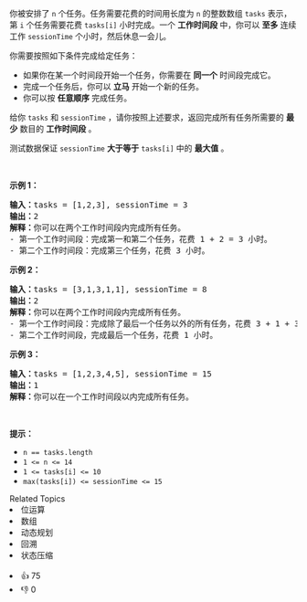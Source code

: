 <p>你被安排了 <code>n</code>&nbsp;个任务。任务需要花费的时间用长度为 <code>n</code>&nbsp;的整数数组&nbsp;<code>tasks</code>&nbsp;表示，第 <code>i</code>&nbsp;个任务需要花费&nbsp;<code>tasks[i]</code>&nbsp;小时完成。一个 <strong>工作时间段</strong>&nbsp;中，你可以 <strong>至多</strong>&nbsp;连续工作&nbsp;<code>sessionTime</code>&nbsp;个小时，然后休息一会儿。</p>

<p>你需要按照如下条件完成给定任务：</p>

<ul> 
 <li>如果你在某一个时间段开始一个任务，你需要在 <strong>同一个</strong>&nbsp;时间段完成它。</li> 
 <li>完成一个任务后，你可以 <strong>立马</strong>&nbsp;开始一个新的任务。</li> 
 <li>你可以按 <strong>任意顺序</strong>&nbsp;完成任务。</li> 
</ul>

<p>给你&nbsp;<code>tasks</code> 和&nbsp;<code>sessionTime</code>&nbsp;，请你按照上述要求，返回完成所有任务所需要的&nbsp;<strong>最少</strong>&nbsp;数目的&nbsp;<strong>工作时间段</strong>&nbsp;。</p>

<p>测试数据保证&nbsp;<code>sessionTime</code> <strong>大于等于</strong>&nbsp;<code>tasks[i]</code>&nbsp;中的&nbsp;<strong>最大值</strong>&nbsp;。</p>

<p>&nbsp;</p>

<p><strong>示例 1：</strong></p>

<pre><b>输入：</b>tasks = [1,2,3], sessionTime = 3
<b>输出：</b>2
<b>解释：</b>你可以在两个工作时间段内完成所有任务。
- 第一个工作时间段：完成第一和第二个任务，花费 1 + 2 = 3 小时。
- 第二个工作时间段：完成第三个任务，花费 3 小时。
</pre>

<p><strong>示例 2：</strong></p>

<pre><b>输入：</b>tasks = [3,1,3,1,1], sessionTime = 8
<b>输出：</b>2
<b>解释：</b>你可以在两个工作时间段内完成所有任务。
- 第一个工作时间段：完成除了最后一个任务以外的所有任务，花费 3 + 1 + 3 + 1 = 8 小时。
- 第二个工作时间段，完成最后一个任务，花费 1 小时。
</pre>

<p><strong>示例 3：</strong></p>

<pre><b>输入：</b>tasks = [1,2,3,4,5], sessionTime = 15
<b>输出：</b>1
<b>解释：</b>你可以在一个工作时间段以内完成所有任务。
</pre>

<p>&nbsp;</p>

<p><strong>提示：</strong></p>

<ul> 
 <li><code>n == tasks.length</code></li> 
 <li><code>1 &lt;= n &lt;= 14</code></li> 
 <li><code>1 &lt;= tasks[i] &lt;= 10</code></li> 
 <li><code>max(tasks[i]) &lt;= sessionTime &lt;= 15</code></li> 
</ul>

<div><div>Related Topics</div><div><li>位运算</li><li>数组</li><li>动态规划</li><li>回溯</li><li>状态压缩</li></div></div><br><div><li>👍 75</li><li>👎 0</li></div>
